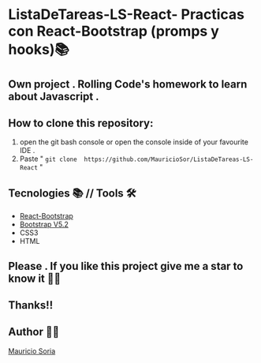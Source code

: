 # ListaDeTareas-LS-React- Practicas con React-Bootstrap (promps y hooks)📚 

## Own project . Rolling Code's homework to learn about Javascript .

## How to clone this repository:
1. open the git bash console or open the console inside of your favourite IDE .
2. Paste " ``` git clone  https://github.com/MauricioSor/ListaDeTareas-LS-React ``` "

## Tecnologies 📚 // Tools 🛠️
- [React-Bootstrap](https://react-bootstrap.github.io/)
- [Bootstrap V5.2](https://getbootstrap.com/)
- CSS3
- HTML

## Please . If you like this project give me a star to know it 🌟🤩 
## Thanks!! 
## Author 🙋‍♂️ 
[Mauricio Soria](https://github.com/MauricioSor)
